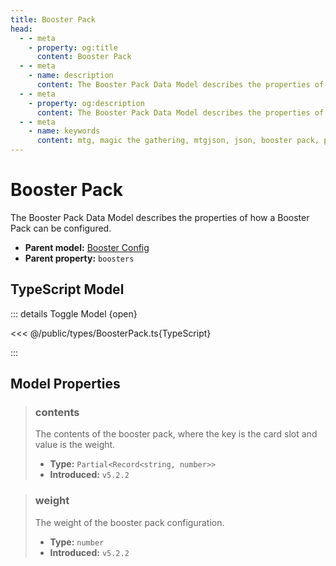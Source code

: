 ```yaml
---
title: Booster Pack
head:
  - - meta
    - property: og:title
      content: Booster Pack
  - - meta
    - name: description
      content: The Booster Pack Data Model describes the properties of how a Booster Pack can be configured.
  - - meta
    - property: og:description
      content: The Booster Pack Data Model describes the properties of how a Booster Pack can be configured.
  - - meta
    - name: keywords
      content: mtg, magic the gathering, mtgjson, json, booster pack, pack
---
```


# Booster Pack

The Booster Pack Data Model describes the properties of how a Booster Pack can be configured.

- **Parent model:** [Booster Config](/data-models/booster/booster-config/)
- **Parent property:** `boosters`

## TypeScript Model

::: details Toggle Model {open}

<<< @/public/types/BoosterPack.ts{TypeScript}

:::

## Model Properties

> ### contents
>
> The contents of the booster pack, where the key is the card slot and value is the weight.
>
> - **Type:** `Partial<Record<string, number>>`
> - **Introduced:** `v5.2.2`

> ### weight
>
> The weight of the booster pack configuration.
>
> - **Type:** `number`
> - **Introduced:** `v5.2.2`

